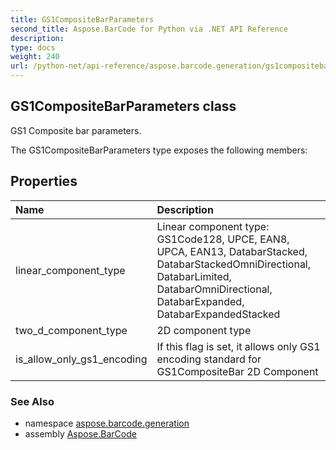 ```yaml
---
title: GS1CompositeBarParameters
second_title: Aspose.BarCode for Python via .NET API Reference
description: 
type: docs
weight: 240
url: /python-net/api-reference/aspose.barcode.generation/gs1compositebarparameters/
---
```


## GS1CompositeBarParameters class

GS1 Composite bar parameters.

The GS1CompositeBarParameters type exposes the following members:
## Properties
| Name | Description |
| :- | :- |
|linear_component_type|Linear component type: GS1Code128, UPCE, EAN8, UPCA, EAN13, DatabarStacked, DatabarStackedOmniDirectional, DatabarLimited, DatabarOmniDirectional, DatabarExpanded, DatabarExpandedStacked|
|two_d_component_type|2D component type|
|is_allow_only_gs1_encoding|If this flag is set, it allows only GS1 encoding standard for GS1CompositeBar 2D Component|

### See Also

* namespace [aspose.barcode.generation](/barcode/python-net/api-reference/aspose.barcode.generation/)
* assembly [Aspose.BarCode](/barcode/python-net/api-reference/)

